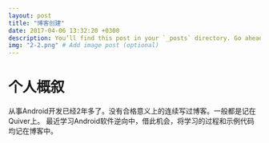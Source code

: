 ```yaml
---
layout: post
title: "博客创建"
date: 2017-04-06 13:32:20 +0300
description: You’ll find this post in your `_posts` directory. Go ahead and edit it and re-build the site to see your changes. # Add post description (optional)
img: "2-2.png" # Add image post (optional)
---
```


# 个人概叙

从事Android开发已经2年多了。没有合格意义上的连续写过博客。一般都是记在Quiver上。
最近学习Android软件逆向中，借此机会，将学习的过程和示例代码均记在博客中。
